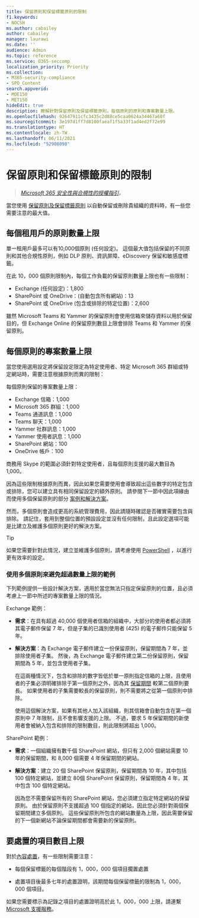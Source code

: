 ```yaml
---
title: 保留原則和保留標籤原則的限制
f1.keywords:
- NOCSH
ms.author: cabailey
author: cabailey
manager: laurawi
ms.date: ''
audience: Admin
ms.topic: reference
ms.service: O365-seccomp
localization_priority: Priority
ms.collection:
- M365-security-compliance
- SPO_Content
search.appverid:
- MOE150
- MET150
hideEdit: true
description: 瞭解針對保留原則及保留標籤原則，每個原則的原則和專案數量上限。
ms.openlocfilehash: 92647911cfc3435c2d88ce5caa0624a34467a60f
ms.sourcegitcommit: 3e197d1ff7d8100faeaf1f5a33f1ad4ed2f72e99
ms.translationtype: HT
ms.contentlocale: zh-TW
ms.lasthandoff: 06/11/2021
ms.locfileid: "52908098"
---
```

# <a name="limits-for-retention-policies-and-retention-label-policies"></a>保留原則和保留標籤原則的限制

>*[Microsoft 365 安全性與合規性的授權指引](/office365/servicedescriptions/microsoft-365-service-descriptions/microsoft-365-tenantlevel-services-licensing-guidance/microsoft-365-security-compliance-licensing-guidance)。*

當您使用 [保留原則及保留標籤原則](retention.md#retention-policies-and-retention-labels) 以自動保留或刪除貴組織的資料時，有一些您需要注意的最大值。

## <a name="maximum-number-of-policies-per-tenant"></a>每個租用戶的原則數量上限

單一租用戶最多可以有10,000個原則 (任何設定)。 這個最大值包括保留的不同原則和其他合規性原則，例如 DLP 原則、資訊屏障、eDiscovery 保留和敏感度標籤。

在此 10，000 個原則限制內，每個工作負載的保留原則數量上限也有一些限制：

- Exchange (任何設定)：1,800
- SharePoint 或 OneDrive：(自動包含所有網站)：13
- SharePoint 或 OneDrive (包含或排除的特定位置)：2,600

雖然 Microsoft Teams 和 Yammer 的保留原則會使用信箱來儲存資料以用於保留目的，但 Exchange Online 的保留原則數目上限會排除 Teams 和 Yammer 的保留原則。

## <a name="maximum-number-of-items-per-policy"></a>每個原則的專案數量上限

當您使用選用設定將保留設定限定為特定使用者、特定 Microsoft 365 群組或特定網站時，需要注意根據原則而異的限制： 

每個原則保留的專案數量上限：

- Exchange 信箱：1,000
- Microsoft 365 群組：1,000
- Teams 通道訊息：1,000
- Teams 聊天：1,000
- Yammer 社群訊息：1,000
- Yammer 使用者訊息：1,000
- SharePoint 網站：100
- OneDrive 帳戶：100

商務用 Skype 的範圍必須針對特定使用者，且每個原則支援的最大數目為 1,000。

因為這些限制根據原則而異，因此如果您需要使用會導致超出這些數字的特定包含或排除，您可以建立具有相同保留設定的額外原則。 請參閱下一節中因此項緣由而使用多個保留原則的部分 [案例和解決方案](#examples-of-using-multiple-policies-to-avoid-exceeding-maximum-numbers)。

然而，多個原則會造成更高的系統管理費用，因此請隨時確認是否確實需要包含與排除。 請記住，套用到整個位置的預設設定並沒有任何限制，且此設定選項可能是比建立及維護多個原則更好的解決方案。

> [!TIP]
> 如果您需要針對此情況，建立並維護多個原則，請考慮使用 [PowerShell](retention.md#powershell-cmdlets-for-retention-policies-and-retention-labels) ，以進行更有效率的設定。

### <a name="examples-of-using-multiple-policies-to-avoid-exceeding-maximum-numbers"></a>使用多個原則來避免超過數量上限的範例

下列範例提供一些設計解決方案，適用於當您無法只指定保留原則的位置，且必須考慮上一節中所述的專案數量上限的情況。

Exchange 範例：

- **需求**：在具有超過 40,000 個使用者信箱的組織中，大部分的使用者都必須將其電子郵件保留 7 年，但是子集的已識別使用者 (425) 的電子郵件只能保留 5 年。

- **解決方案**：為 Exchange 電子郵件建立一份保留原則，保留期間為 7 年，並排除使用者子集。 然後，為 Exchange 電子郵件建立第二份保留原則，保留期間為 5 年，並包含使用者子集。 
    
    在這兩種情況下，包含和排除的數字皆低於單一原則指定信箱的上限，且使用者的子集必須明確排除于第一個原則之外，因為其 [保留期間](retention.md#the-principles-of-retention-or-what-takes-precedence) 較第二個原則要長。 如果使用者的子集需要較長的保留原則，則不需要將之從第一個原則中排除。
     
    使用這個解決方案，如果有其他人加入該組織，則其信箱會自動包含在第一個原則中 7 年限制，且不會影響支援的上限。 不過，要求 5 年保留期間的新使用者會被納入包含和排除的限制數目，則此限制將超出 1,000。

SharePoint 範例：

- **需求**：一個組織擁有數千個 SharePoint 網站，但只有 2,000 個網站需要 10 年的保留期間，和 8,000 個需要 4 年保留期間的網站。

- **解決方案**：建立 20 個 SharePoint 保留原則，保留期間為 10 年，其中包括 100 個特定網站，並建立 80個 SharePoint 保留原則，保留期間為 4 年，其中包含 100 個特定網站。
    
    因為您不需要保留所有的 SharePoint 網站，您必須建立指定特定網站的保留原則。 由於保留原則不支援超過 100 個指定的網站，因此您必須針對兩個保留期間建立多個原則。 這些保留原則所包含的網站數量為上限，因此需要保留的下一個新網站不論保留期間都會需要新的保留原則。

## <a name="maximum-number-of-items-for-disposition"></a>要處置的項目數目上限

對於[內容處置](disposition.md)，有一些限制需要注意：

- 每個保留標籤的每個階段有 1，000，000 個項目擱置處置

- 處置項目後最多七年的處置證明，該期間每個保留標籤的限制為 1，000，000 個項目。 
    
如果您需要標示為記錄之項目的處置證明高於此 1，000，000 上限，請連繫 [Microsoft 支援服務](../business-video/get-help-support.md)。
